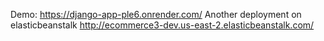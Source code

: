 Demo: https://django-app-ple6.onrender.com/
Another deployment on elasticbeanstalk http://ecommerce3-dev.us-east-2.elasticbeanstalk.com/ 
